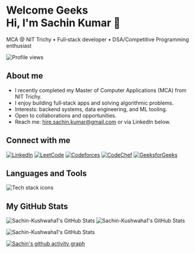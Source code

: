 # Welcome Geeks  <br>Hi, I'm Sachin Kumar 👋

MCA @ NIT Trichy • Full‑stack developer • DSA/Competitive Programming enthusiast

![Profile views](https://komarev.com/ghpvc/?username=Sachin-Kushwaha1&label=Profile%20views&color=0e75b6&style=flat)

## About me
- I recently completed my Master of Computer Applications (MCA) from NIT Trichy.
- I enjoy building full‑stack apps and solving algorithmic problems.
- Interests: backend systems, data engineering, and ML tooling.
- Open to collaborations and opportunities.
- Reach me: hire.sachin.kumar@gmail.com or via LinkedIn below.


## Connect with me
[![LinkedIn](https://img.shields.io/badge/LinkedIn-Sachin%20Kumar-0A66C2?logo=linkedin&logoColor=white)](https://linkedin.com/in/sachin-kushwaha1)
[![LeetCode](https://img.shields.io/badge/LeetCode-sachin__kushwaha-FFA116?logo=leetcode&logoColor=white)](https://leetcode.com/sachin_kushwaha)
[![Codeforces](https://img.shields.io/badge/Codeforces-sachin__kushwaha-1F8ACB?logo=codeforces&logoColor=white)](https://codeforces.com/profile/sachin_kushwaha)
[![CodeChef](https://img.shields.io/badge/CodeChef-sachin__kushwah-5B4638?logo=codechef&logoColor=white)](https://www.codechef.com/users/sachin_kushwah)
[![GeeksforGeeks](https://img.shields.io/badge/GFG-Profile-2F8D46?logo=geeksforgeeks&logoColor=white)](https://auth.geeksforgeeks.org/user/YOUR_GFG_HANDLE/profile)


## Languages and Tools
<!-- Use a single provider for consistent icon styling -->
<p>
  <img src="https://skillicons.dev/icons?i=cpp,python,js,html,css,react,nodejs,express,mysql,pandas,sklearn,git,linux&perline=8" alt="Tech stack icons" />
</p>

## My GitHub Stats

<img src="https://github-readme-streak-stats.herokuapp.com/?user=Sachin-Kushwaha1&theme=highcontrast&hide_border=true" alt="Sachin-Kushwaha1's GitHub Stats" />  <img src="https://github-readme-stats.vercel.app/api/top-langs/?username=Sachin-Kushwaha1&theme=highcontrast&show_icons=true&hide_border=true&layout=compact" alt="Sachin-Kushwaha1's GitHub Stats" />

<img src="https://github-readme-stats.vercel.app/api?username=Sachin-Kushwaha1&theme=highcontrast&show_icons=true&hide_border=true&count_private=true" alt="Sachin-Kushwaha1's GitHub Stats" /> 

[![Sachin's github activity graph](https://github-readme-activity-graph.vercel.app/graph?username=Sachin-Kushwaha1&bg_color=000000&color=00bbfa&line=2b2fa1&point=07c5af&area=true&hide_border=true)](https://github.com/ashutosh00710/github-readme-activity-graph)
